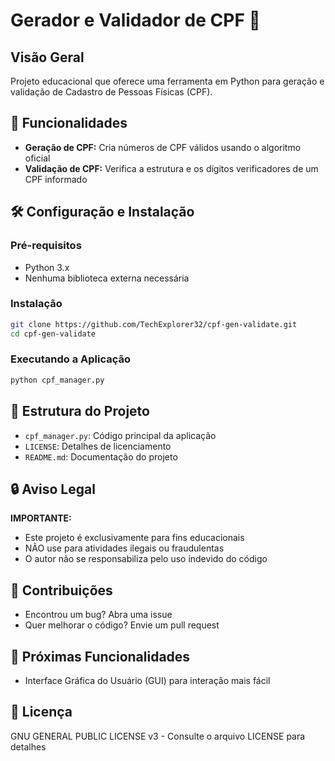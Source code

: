 # Gerador e Validador de CPF 🚀

## Visão Geral
Projeto educacional que oferece uma ferramenta em Python para geração e validação de Cadastro de Pessoas Físicas (CPF).

## 🚀 Funcionalidades
- **Geração de CPF:** Cria números de CPF válidos usando o algoritmo oficial
- **Validação de CPF:** Verifica a estrutura e os dígitos verificadores de um CPF informado

## 🛠️ Configuração e Instalação

### Pré-requisitos
- Python 3.x
- Nenhuma biblioteca externa necessária

### Instalação
```bash
git clone https://github.com/TechExplorer32/cpf-gen-validate.git
cd cpf-gen-validate
```

### Executando a Aplicação
```bash
python cpf_manager.py
```

## 📂 Estrutura do Projeto
- `cpf_manager.py`: Código principal da aplicação
- `LICENSE`: Detalhes de licenciamento
- `README.md`: Documentação do projeto

## 🔒 Aviso Legal
**IMPORTANTE:** 
- Este projeto é exclusivamente para fins educacionais
- NÃO use para atividades ilegais ou fraudulentas
- O autor não se responsabiliza pelo uso indevido do código

## 🤝 Contribuições
- Encontrou um bug? Abra uma issue
- Quer melhorar o código? Envie um pull request

## 🚀 Próximas Funcionalidades
- Interface Gráfica do Usuário (GUI) para interação mais fácil

## 📜 Licença
GNU GENERAL PUBLIC LICENSE v3 - Consulte o arquivo LICENSE para detalhes
